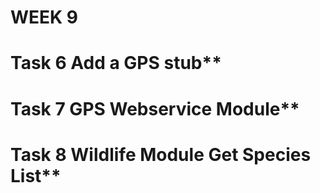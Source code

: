 # WEEK 9

# Task 6 Add a GPS stub**



# Task 7 GPS Webservice Module**




# Task 8 Wildlife Module Get Species List**
